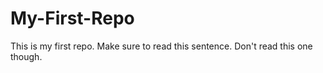 # My-First-Repo
This is my first repo.
Make sure to read this sentence.
Don't read this one though.
